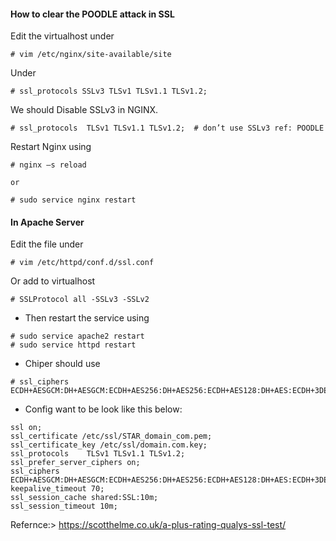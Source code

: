 #### How to clear the POODLE attack in SSL

Edit the virtualhost under 


```
# vim /etc/nginx/site-available/site
```

Under 

```
# ssl_protocols SSLv3 TLSv1 TLSv1.1 TLSv1.2;
```

We should Disable SSLv3 in NGINX.


```
# ssl_protocols  TLSv1 TLSv1.1 TLSv1.2;  # don’t use SSLv3 ref: POODLE
```

Restart Nginx using 


```
# nginx –s reload

or 

# sudo service nginx restart
```

#### In Apache Server


Edit the file under 

```
# vim /etc/httpd/conf.d/ssl.conf
```

Or add to virtualhost

```
# SSLProtocol all -SSLv3 -SSLv2
```

* Then restart the service using 


```
# sudo service apache2 restart
# sudo service httpd restart
```

* Chiper should use


```
# ssl_ciphers ECDH+AESGCM:DH+AESGCM:ECDH+AES256:DH+AES256:ECDH+AES128:DH+AES:ECDH+3DES:DH+3DES:RSA+AESGCM:RSA+AES:RSA+3DES:!aNULL:!MD5:!DSS;
```

* Config want to be look like this below:


```
ssl on;
ssl_certificate /etc/ssl/STAR_domain_com.pem;
ssl_certificate_key /etc/ssl/domain.com.key;
ssl_protocols    TLSv1 TLSv1.1 TLSv1.2;
ssl_prefer_server_ciphers on;
ssl_ciphers ECDH+AESGCM:DH+AESGCM:ECDH+AES256:DH+AES256:ECDH+AES128:DH+AES:ECDH+3DES:DH+3DES:RSA+AESGCM:RSA+AES:RSA+3DES:!aNULL:!MD5:!DSS;
keepalive_timeout 70;
ssl_session_cache shared:SSL:10m;
ssl_session_timeout 10m;
```

Refernce:> https://scotthelme.co.uk/a-plus-rating-qualys-ssl-test/

